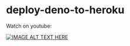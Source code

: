 # deploy-deno-to-heroku

Watch on youtube:

[![IMAGE ALT TEXT HERE](https://i9.ytimg.com/vi/jC8gOkVQxdg/mqdefault.jpg?time=1617336300000&sqp=COyvmoMG&rs=AOn4CLDLJp-PMqrPyDXn9fk3werFAJoxTw)](https://youtu.be/jC8gOkVQxdg)
